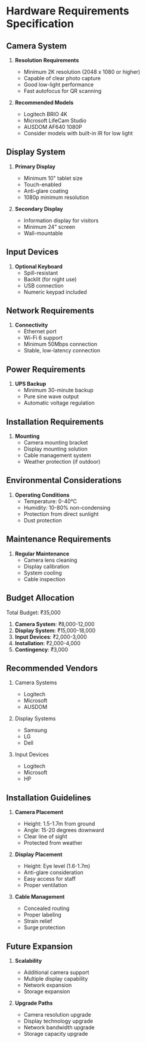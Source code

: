 # Hardware Requirements Specification

## Camera System
1. **Resolution Requirements**
   - Minimum 2K resolution (2048 x 1080 or higher)
   - Capable of clear photo capture
   - Good low-light performance
   - Fast autofocus for QR scanning

2. **Recommended Models**
   - Logitech BRIO 4K
   - Microsoft LifeCam Studio
   - AUSDOM AF640 1080P
   - Consider models with built-in IR for low light

## Display System
1. **Primary Display**
   - Minimum 10" tablet size
   - Touch-enabled
   - Anti-glare coating
   - 1080p minimum resolution

2. **Secondary Display**
   - Information display for visitors
   - Minimum 24" screen
   - Wall-mountable

## Input Devices
1. **Optional Keyboard**
   - Spill-resistant
   - Backlit (for night use)
   - USB connection
   - Numeric keypad included

## Network Requirements
1. **Connectivity**
   - Ethernet port
   - Wi-Fi 6 support
   - Minimum 50Mbps connection
   - Stable, low-latency connection

## Power Requirements
1. **UPS Backup**
   - Minimum 30-minute backup
   - Pure sine wave output
   - Automatic voltage regulation

## Installation Requirements
1. **Mounting**
   - Camera mounting bracket
   - Display mounting solution
   - Cable management system
   - Weather protection (if outdoor)

## Environmental Considerations
1. **Operating Conditions**
   - Temperature: 0-40°C
   - Humidity: 10-80% non-condensing
   - Protection from direct sunlight
   - Dust protection

## Maintenance Requirements
1. **Regular Maintenance**
   - Camera lens cleaning
   - Display calibration
   - System cooling
   - Cable inspection

## Budget Allocation
Total Budget: ₹35,000

1. **Camera System**: ₹8,000-12,000
2. **Display System**: ₹15,000-18,000
3. **Input Devices**: ₹2,000-3,000
4. **Installation**: ₹2,000-4,000
5. **Contingency**: ₹3,000

## Recommended Vendors
1. Camera Systems
   - Logitech
   - Microsoft
   - AUSDOM

2. Display Systems
   - Samsung
   - LG
   - Dell

3. Input Devices
   - Logitech
   - Microsoft
   - HP

## Installation Guidelines
1. **Camera Placement**
   - Height: 1.5-1.7m from ground
   - Angle: 15-20 degrees downward
   - Clear line of sight
   - Protected from weather

2. **Display Placement**
   - Height: Eye level (1.6-1.7m)
   - Anti-glare consideration
   - Easy access for staff
   - Proper ventilation

3. **Cable Management**
   - Concealed routing
   - Proper labeling
   - Strain relief
   - Surge protection

## Future Expansion
1. **Scalability**
   - Additional camera support
   - Multiple display capability
   - Network expansion
   - Storage expansion

2. **Upgrade Paths**
   - Camera resolution upgrade
   - Display technology upgrade
   - Network bandwidth upgrade
   - Storage capacity upgrade
